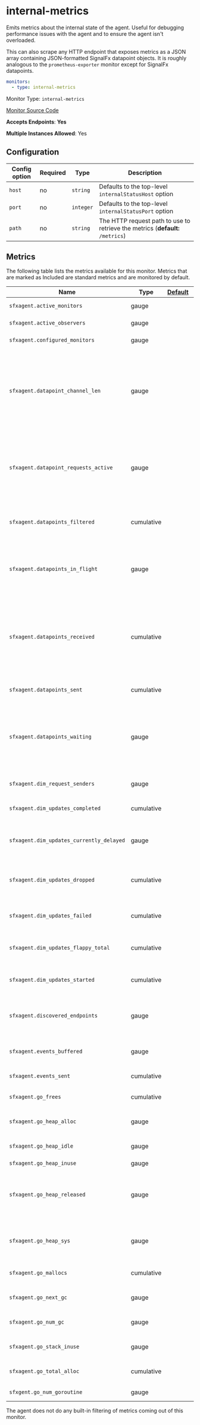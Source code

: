 <!--- GENERATED BY gomplate from scripts/docs/monitor-page.md.tmpl --->

# internal-metrics

Emits metrics about the internal state of the
agent.  Useful for debugging performance issues with the agent and to ensure
the agent isn't overloaded.

This can also scrape any HTTP endpoint that exposes metrics as a JSON array
containing JSON-formatted SignalFx datapoint objects.  It is roughly
analogous to the `prometheus-exporter` monitor except for SignalFx
datapoints.

```yaml
monitors:
  - type: internal-metrics
```


Monitor Type: `internal-metrics`

[Monitor Source Code](https://github.com/signalfx/signalfx-agent/tree/master/internal/monitors/internalmetrics)

**Accepts Endpoints**: **Yes**

**Multiple Instances Allowed**: Yes

## Configuration

| Config option | Required | Type | Description |
| --- | --- | --- | --- |
| `host` | no | `string` | Defaults to the top-level `internalStatusHost` option |
| `port` | no | `integer` | Defaults to the top-level `internalStatusPort` option |
| `path` | no | `string` | The HTTP request path to use to retrieve the metrics (**default:** `/metrics`) |




## Metrics

The following table lists the metrics available for this monitor. Metrics that are marked as Included are standard metrics and are monitored by default.

| Name | Type | [Default](https://docs.signalfx.com/en/latest/admin-guide/usage.html#about-custom-bundled-and-high-resolution-metrics) | Description |
| ---  | ---  | ---    | ---         |
| `sfxagent.active_monitors` | gauge |  | The total number of monitor instances actively working |
| `sfxagent.active_observers` | gauge |  | The number of observers configured and running |
| `sfxagent.configured_monitors` | gauge |  | The total number of monitor configurations |
| `sfxagent.datapoint_channel_len` | gauge |  | The total number of datapoints that have been emitted by monitors but have yet to be accepted by the writer. This number should be 0 most of the time.  This will max out at 3000, at which point no datapoints will be generated by monitors.  If it does max out, it indicates a bug or extreme CPU starvation of the agent. |
| `sfxagent.datapoint_requests_active` | gauge |  | The total number of outstanding requests to ingest currently active.  If this is consistently hovering around the `writer.maxRequests` setting, that setting should probably be increased to give the agent more bandwidth to send datapoints. |
| `sfxagent.datapoints_filtered` | cumulative |  | The total number of datapoints that were filtered out in the writer.  This does not include datapoints filtered by monitor-specific filters. |
| `sfxagent.datapoints_in_flight` | gauge |  | The total number of datapoints that have been sent out in a request to ingest but have yet to receive confirmation from ingest that they have been received (i.e. the HTTP response hasn't been gotten). |
| `sfxagent.datapoints_received` | cumulative |  | The total number of non-filtered datapoints received by the agent writer since it last started.  This number should generally equal `sfxagent.datapoints_sent + sfxagent.datapoints_waiting + sfxagent.datapoints_in_flight`, although sampling timing issues might cause it to temporarily not be. |
| `sfxagent.datapoints_sent` | cumulative |  | The total number of datapoints sent by the agent writer since it last started |
| `sfxagent.datapoints_waiting` | gauge |  | The total number of datapoints that have been accepted by the writer but have yet to be sent out to ingest over HTTP.  If this continues to grow it indicates that datapoints are not being sent out fast enough and the `writer.maxRequests` setting should be increased. |
| `sfxagent.dim_request_senders` | gauge |  | Current number of worker goroutines active that can send dimension updates. |
| `sfxagent.dim_updates_completed` | cumulative |  | Total number of dimension property updates successfully completed |
| `sfxagent.dim_updates_currently_delayed` | gauge |  | Current number of dimension updates that are being delayed to avoid sending spurious updates due to flappy dimension property sets. |
| `sfxagent.dim_updates_dropped` | cumulative |  | Total number of dimension property updates that were dropped, due to an overfull buffer of dimension updates pending. |
| `sfxagent.dim_updates_failed` | cumulative |  | Total number of dimension property updates that failed for some reason.  The failures should be logged. |
| `sfxagent.dim_updates_flappy_total` | cumulative |  | Total number of dimension property updates that ended up replacing a dimension property set that was being delayed. |
| `sfxagent.dim_updates_started` | cumulative |  | Total number of dimension property updates requests started, but not necessarily completed or failed. |
| `sfxagent.discovered_endpoints` | gauge |  | The number of discovered service endpoints.  This includes endpoints that do not have any matching monitor configuration discovery rule. |
| `sfxagent.events_buffered` | gauge |  | The total number of events that have been emitted by monitors but have yet to be sent to SignalFx |
| `sfxagent.events_sent` | cumulative |  | The total number of events sent by the agent since it last started |
| `sfxagent.go_frees` | cumulative |  | Total number of heap objects freed throughout the lifetime of the agent |
| `sfxagent.go_heap_alloc` | gauge |  | Bytes of live heap memory (memory that has been allocated but not freed) |
| `sfxagent.go_heap_idle` | gauge |  | Bytes of memory that consist of idle spans (that is, completely empty spans of memory) |
| `sfxagent.go_heap_inuse` | gauge |  | Size in bytes of in use spans |
| `sfxagent.go_heap_released` | gauge |  | Bytes of memory that have been returned to the OS.  This is quite often 0.  `sfxagent.go_heap_idle - sfxagent.go_heap_release` is the memory that Go is retaining for future heap allocations. |
| `sfxagent.go_heap_sys` | gauge |  | Virtual memory size in bytes of the agent.  This will generally reflect the largest heap size the agent has ever had in its lifetime. |
| `sfxagent.go_mallocs` | cumulative |  | Total number of heap objects allocated throughout the lifetime of the agent |
| `sfxagent.go_next_gc` | gauge |  | The target heap size -- GC tries to keep the heap smaller than this |
| `sfxagent.go_num_gc` | gauge |  | The number of GC cycles that have happened in the agent since it started |
| `sfxagent.go_stack_inuse` | gauge |  | Size in bytes of spans that have at least one goroutine stack in them |
| `sfxagent.go_total_alloc` | cumulative |  | Total number of bytes allocated to the heap throughout the lifetime of the agent |
| `sfxgent.go_num_goroutine` | gauge |  | Number of goroutines in the agent |


The agent does not do any built-in filtering of metrics coming out of this
monitor.


